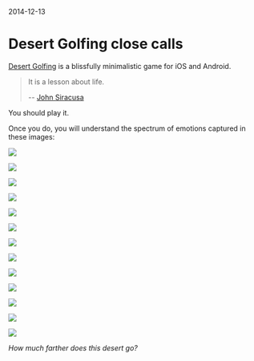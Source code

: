 2014-12-13

Desert Golfing close calls
==========================

[Desert Golfing][] is a blissfully minimalistic game for iOS and
Android.

  [Desert Golfing]: http://desertgolfing.captain-games.com/

> It is a lesson about life.
>
> -- [John Siracusa](http://atp.fm/episodes/94)

You should play it.

Once you do, you will understand the spectrum of emotions captured in
these images:

[![](min/193.png)](full/193.png)

[![](min/281.png)](full/281.png)

[![](min/302.png)](full/302.png)

[![](min/306.png)](full/306.png)

[![](min/532.png)](full/532.png)

[![](min/691.png)](full/691.png)

[![](min/816.png)](full/816.png)

[![](min/877.png)](full/877.png)

[![](min/932.png)](full/932.png)

[![](min/937.png)](full/937.png)

[![](min/946.png)](full/946.png)

[![](min/990.png)](full/990.png)

[![](min/998.png)](full/998.png)

<p class="centered">
    <i>How much farther does this desert go?</i>
</p>

